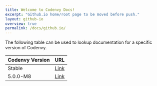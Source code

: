 ```yaml
---
title: Welcome to Codenvy Docs!
excerpt: "Github.io home/root page to be moved before push."
layout: github-io
overview: true
permalink: /docs/github.io/
---
```


The following table can be used to lookup documentation for a specific version of Codenvy.  

| Codenvy Version | URL |  
| --- | --- |
| Stable | [Link](/stable/docs/) |
| 5.0.0-M8 | [Link](/releases/5_0_0-M8/docs/) |

